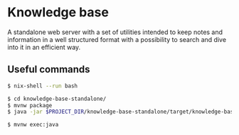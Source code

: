 # Knowledge base

A standalone web server with a set of utilities intended to keep notes and information in a well structured format with a possibility to search and dive into it in an efficient way.

## Useful commands
```sh
$ nix-shell --run bash

$ cd knowledge-base-standalone/
$ mvnw package
$ java -jar $PROJECT_DIR/knowledge-base-standalone/target/knowledge-base-standalone-1.0-SNAPSHOT.jar

$ mvnw exec:java
```